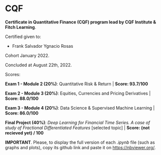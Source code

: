 # CQF
**Certificate in Quantitative Finance (CQF) program lead by CQF Institute &amp; Fitch Learning**.

Certified given to:

  - Frank Salvador Ygnacio Rosas

Cohort January 2022. 

Concluded at August 22th, 2022.

Scores:

**Exam 1 - Module 2 (20%)**: Quantitative Risk & Return | **Score: 93.7/100**

**Exam 2 - Module 3 (20%)**: Equities, Currencies and Pricing Derivatives | **Score: 88.0/100**

**Exam 3 - Module 4 (20%)**: Data Science & Supervised Machine Learning | **Score: 86.0/100**

**Final Project (40%)**: _Deep Learning for Financial Time Series. A case of study of Fractional Differentiated Features_ [selected topic] | **Score: (not recieved yet) / 100**

**IMPORTANT**. Please, to display the full version of each _.ipynb_ file (such as graphs and plots), copy its github link and paste it on https://nbviewer.org/.  
